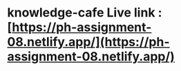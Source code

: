 # knowledge-cafe Live link : [https://ph-assignment-08.netlify.app/](https://ph-assignment-08.netlify.app/)
